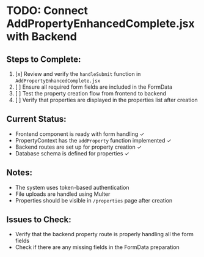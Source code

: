 # TODO: Connect AddPropertyEnhancedComplete.jsx with Backend

## Steps to Complete:

1. [x] Review and verify the `handleSubmit` function in `AddPropertyEnhancedComplete.jsx`
2. [ ] Ensure all required form fields are included in the FormData
3. [ ] Test the property creation flow from frontend to backend
4. [ ] Verify that properties are displayed in the properties list after creation

## Current Status:

- Frontend component is ready with form handling ✓
- PropertyContext has the `addProperty` function implemented ✓
- Backend routes are set up for property creation ✓
- Database schema is defined for properties ✓

## Notes:

- The system uses token-based authentication
- File uploads are handled using Multer
- Properties should be visible in `/properties` page after creation

## Issues to Check:

- Verify that the backend property route is properly handling all the form fields
- Check if there are any missing fields in the FormData preparation
